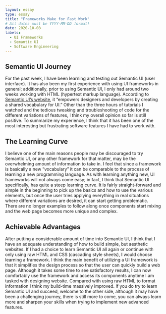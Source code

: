 ```yaml
---
layout: essay
type: essay
title: "Frameworks Make for Fast Work"
# All dates must be YYYY-MM-DD format!
date: 2020-10-08
labels:
  - UI Frameworks
  - Semantic UI
  - Software Engineering
---
```


## Semantic UI Journey
For the past week, I have been learning and testing out Semantic UI (user interface).  It has also been my first experience with using UI frameworks in general; additionally, prior to using Semantic UI, I only had around two weeks working with HTML (hypertext markup language).  According to [Semantic UI’s website](https://semantic-ui.com/), it “empowers designers and developers by creating a shared vocabulary for UI.”  Other than the three hours of tutorials I watched and the tedious tweaking and troubleshooting of code for the different variations of features, I think my overall opinion so far is still positive.  To summarize my experience, I think that it has been one of the most interesting but frustrating software features I have had to work with.

## The Learning Curve
I believe one of the main reasons people may be discouraged to try Semantic UI, or any other framework for that matter, may be the overwhelming amount of information to take in.  I feel that since a framework is basically a new “vocabulary” it can be comparable to the process of learning a new programming language.  As with learning anything new, UI frameworks will not always come easy; in fact, I think that Semantic UI specifically, has quite a steep learning curve.  It is fairly straight-forward and simple in the beginning to pick up the basics and how to use the various elements, but once the user tries applying everything in real situations where different variations are desired, it can start getting problematic.  There are no longer examples to follow along once components start mixing and the web page becomes more unique and complex.

## Achievable Advantages
After putting a considerable amount of time into Semantic UI, I think that I have an adequate understanding of how to build simple, but aesthetic websites.  If I had a choice to learn Semantic UI all again or continue with only using raw HTML and CSS (cascading style sheets), I would choose learning a framework.  I think the main benefit of utilizing a UI framework is that it simplifies the design process so that the user can quickly build a web page.  Although it takes some time to see satisfactory results, I can now comfortably use the framework and access its components anytime I am tasked with designing website.  Compared with using raw HTML to format information I think my build-time massively improved.  If you do try to learn Semantic UI and succeed, welcome to the other side, although it may have been a challenging journey, there is still more to come, you can always learn more and sharpen your skills when trying to implement new advanced features.
